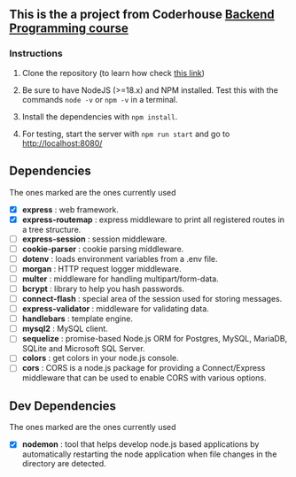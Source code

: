 ## This is the a project from Coderhouse [Backend Programming course ](http://https://www.coderhouse.es/online/programacion-backend "link")

### Instructions

1. Clone the repository (to learn how check [this link](https://docs.github.com/en/desktop/contributing-and-collaborating-using-github-desktop/adding-and-cloning-repositories/cloning-and-forking-repositories-from-github-desktop))

2. Be sure to have NodeJS (>=18.x) and NPM installed. Test this with the commands `node -v` or `npm -v` in a terminal.

3. Install the dependencies with `npm install`.

4. For testing, start the server with `npm run start` and go to [http://localhost:8080/](http://localhost:8080/)

## Dependencies

The ones marked are the ones currently used

- [x]  **express** : web framework.
- [x]  **express-routemap** : express middleware to print all registered routes in a tree structure.
- [ ]  **express-session** : session middleware.
- [ ]  **cookie-parser** : cookie parsing middleware.
- [ ]  **dotenv** : loads environment variables from a .env file.
- [ ]  **morgan** : HTTP request logger middleware.
- [ ]  **multer** : middleware for handling multipart/form-data.
- [ ]  **bcrypt** : library to help you hash passwords.
- [ ]  **connect-flash** : special area of the session used for storing messages.
- [ ]  **express-validator** : middleware for validating data.
- [ ]  **handlebars** : template engine.
- [ ]  **mysql2** : MySQL client.
- [ ]  **sequelize** : promise-based Node.js ORM for Postgres, MySQL, MariaDB, SQLite and Microsoft SQL Server.
- [ ]  **colors** : get colors in your node.js console.
- [ ]  **cors** : CORS is a node.js package for providing a Connect/Express middleware that can be used to enable CORS with various options.

## Dev Dependencies

The ones marked are the ones currently used

- [x]  **nodemon** : tool that helps develop node.js based applications by automatically restarting the node application when file changes in the directory are detected.

